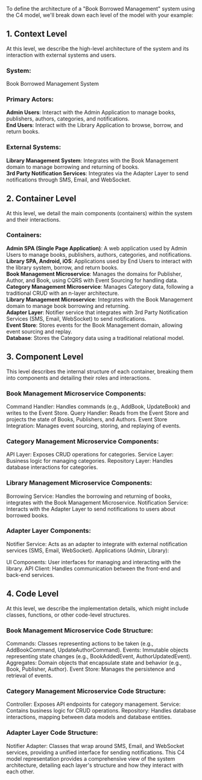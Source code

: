 To define the architecture of a "Book Borrowed Management" system using the C4 model, we'll break down each level of the model with your example:

## 1. Context Level
At this level, we describe the high-level architecture of the system and its interaction with external systems and users.

### System: 
Book Borrowed Management System
### Primary Actors:
**Admin Users**: Interact with the Admin Application to manage books, publishers, authors, categories, and notifications.  
**End Users**: Interact with the Library Application to browse, borrow, and return books.  
### External Systems:
**Library Management System**: Integrates with the Book Management domain to manage borrowing and returning of books.  
**3rd Party Notification Services**: Integrates via the Adapter Layer to send notifications through SMS, Email, and WebSocket.

## 2. Container Level
At this level, we detail the main components (containers) within the system and their interactions.

### Containers:
**Admin SPA (Single Page Application)**: A web application used by Admin Users to manage books, publishers, authors, categories, and notifications.  
**Library SPA, Android, iOS**: Applications used by End Users to interact with the library system, borrow, and return books.  
**Book Management Microservice**: Manages the domains for Publisher, Author, and Book, using CQRS with Event Sourcing for handling data.  
**Category Management Microservice**: Manages Category data, following a traditional CRUD with an n-layer architecture.  
**Library Management Microservice**: Integrates with the Book Management domain to manage book borrowing and returning.  
**Adapter Layer**: Notifier service that integrates with 3rd Party Notification Services (SMS, Email, WebSocket) to send notifications.  
**Event Store**: Stores events for the Book Management domain, allowing event sourcing and replay.  
**Database**: Stores the Category data using a traditional relational model.  
## 3. Component Level
This level describes the internal structure of each container, breaking them into components and detailing their roles and interactions.

### Book Management Microservice Components:

Command Handler: Handles commands (e.g., AddBook, UpdateBook) and writes to the Event Store.
Query Handler: Reads from the Event Store and projects the state of Books, Publishers, and Authors.
Event Store Integration: Manages event sourcing, storing, and replaying of events.
### Category Management Microservice Components:

API Layer: Exposes CRUD operations for categories.
Service Layer: Business logic for managing categories.
Repository Layer: Handles database interactions for categories.
### Library Management Microservice Components:

Borrowing Service: Handles the borrowing and returning of books, integrates with the Book Management Microservice.
Notification Service: Interacts with the Adapter Layer to send notifications to users about borrowed books.
### Adapter Layer Components:

Notifier Service: Acts as an adapter to integrate with external notification services (SMS, Email, WebSocket).
Applications (Admin, Library):

UI Components: User interfaces for managing and interacting with the library.
API Client: Handles communication between the front-end and back-end services.
## 4. Code Level
At this level, we describe the implementation details, which might include classes, functions, or other code-level structures.

### Book Management Microservice Code Structure:

Commands: Classes representing actions to be taken (e.g., AddBookCommand, UpdateAuthorCommand).
Events: Immutable objects representing state changes (e.g., BookAddedEvent, AuthorUpdatedEvent).
Aggregates: Domain objects that encapsulate state and behavior (e.g., Book, Publisher, Author).
Event Store: Manages the persistence and retrieval of events.
### Category Management Microservice Code Structure:

Controller: Exposes API endpoints for category management.
Service: Contains business logic for CRUD operations.
Repository: Handles database interactions, mapping between data models and database entities.
### Adapter Layer Code Structure:

Notifier Adapter: Classes that wrap around SMS, Email, and WebSocket services, providing a unified interface for sending notifications.
This C4 model representation provides a comprehensive view of the system architecture, detailing each layer's structure and how they interact with each other.